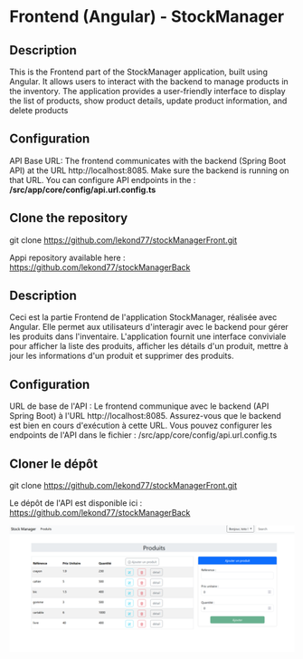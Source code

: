 # Frontend (Angular) - StockManager

## Description

This is the Frontend part of the StockManager application, built using Angular. 
It allows users to interact with the backend to manage products in the inventory. 
The application provides a user-friendly interface to display the list of products, show product details, update product information,  and delete products 

## Configuration

API Base URL: The frontend communicates with the backend (Spring Boot API) at the URL http://localhost:8085. Make sure the backend is running on that URL. 
You can configure API endpoints in the : **/src/app/core/config/api.url.config.ts**


## Clone the repository

git clone https://github.com/lekond77/stockManagerFront.git

Appi repository available here : https://github.com/lekond77/stockManagerBack


## Description

Ceci est la partie Frontend de l'application StockManager, réalisée avec Angular.
Elle permet aux utilisateurs d'interagir avec le backend pour gérer les produits dans l'inventaire.
L'application fournit une interface conviviale pour afficher la liste des produits, afficher les détails d'un produit, mettre à jour les informations d'un produit et supprimer des produits.

## Configuration
URL de base de l'API : Le frontend communique avec le backend (API Spring Boot) à l'URL http://localhost:8085.
Assurez-vous que le backend est bien en cours d'exécution à cette URL.
Vous pouvez configurer les endpoints de l'API dans le fichier : /src/app/core/config/api.url.config.ts

## Cloner le dépôt
git clone https://github.com/lekond77/stockManagerFront.git

Le dépôt de l'API est disponible ici : https://github.com/lekond77/stockManagerBack

![stockManager](image.png)

